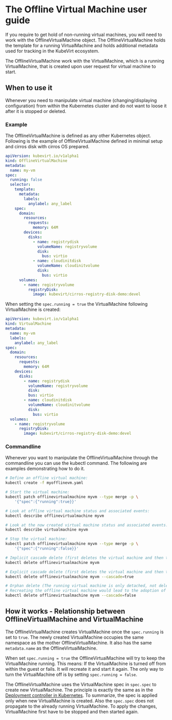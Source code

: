 # The Offline Virtual Machine user guide

If you require to get hold of non-running virtual machines, you will need to work
with the OfflineVirtualMachine object. The OfflineVirtualMachine holds the
template for a running VirtualMachine and holds additional metadata used
for tracking in the KubeVirt ecosystem.

The OfflineVirtualMachine work with the VirtualMachine, which is a running
VirtualMachine, that is created upon user request for virtual machine to start.

## When to use it

Whenever you need to manipulate virtual machine (changing/displaying
configuration) from within the Kubernetes cluster and do not want to loose
it after it is stopped or deleted.

### Example

The OfflineVirtualMachine is defined as any other Kubernetes object. Following
is the example of OfflineVirtualMachine defined in minimal setup and
cirros disk with cirros OS prepared.

```yaml
apiVersion: kubevirt.io/v1alpha1
kind: OfflineVirtualMachine
metadata:
  name: my-vm
spec:
  running: false
  selector:
    template:
      metadata:
        labels:
          anylabel: any_label
    spec:
      domain:
        resources:
          requests:
            memory: 64M
        devices:
          disks:
            - name: registrydisk
              volumeName: registryvolume
              disk:
                bus: virtio
            - name: cloudinitdisk
              volumeName: cloudinitvolume
              disk:
                bus: virtio
      volumes:
        - name: registryvolume
          registryDisk:
            image: kubevirt/cirros-registry-disk-demo:devel
```

When setting the `spec.running = true` the VirtualMachine following VirtualMachine
is created:

```yaml
apiVersion: kubevirt.io/v1alpha1
kind: VirtualMachine
metadata:
  name: my-vm
  labels:
    anylabel: any_label
spec:
  domain:
    resources:
      requests:
        memory: 64M
    devices:
      disks:
        - name: registrydisk
          volumeName: registryvolume
          disk:
          bus: virtio
        - name: cloudinitdisk
          volumeName: cloudinitvolume
          disk:
            bus: virtio
  volumes:
    - name: registryvolume
      registryDisk:
        image: kubevirt/cirros-registry-disk-demo:devel
```

### Commandline

Whenever you want to manipulate the OfflineVirtualMachine through the commandline
you can use the kubectl command. The following are examples demonstrating how
to do it.

```bash
# Define an offline virtual machine:
kubectl create -f myofflinevm.yaml

# Start the virtual machine:
kubectl patch offlinevirtualmachine myvm --type merge -p \
    '{"spec":{"running":true}}'

# Look at offline virtual machine status and associated events:
kubectl describe offlinevirtualmachine myvm

# Look at the now created virtual machine status and associated events:
kubectl describe virtualmachine myvm

# Stop the virtual machine:
kubectl patch offlinevirtualmachine myvm --type merge -p \
    '{"spec":{"running":false}}'

# Implicit cascade delete (first deletes the virtual machine and then the offline virtual machine)
kubectl delete offlinevirtualmachine myvm

# Explicit cascade delete (first deletes the virtual machine and then the offline virtual machine)
kubectl delete offlinevirtualmachine myvm --cascade=true

# Orphan delete (The running virtual machine is only detached, not deleted)
# Recreating the offline virtual machine would lead to the adoption of the virtual machine
kubectl delete offlinevirtualmachine myvm --cascade=false
```

## How it works - Relationship between OfflineVirtualMachine and VirtualMachine

The OfflineVirtualMachine creates VirtualMachine once the `spec.running` is set
to `true`. The newly created VirtualMachine occupies the same namespace as the
mother OfflineVirtualMachine. It also has the same `metadata.name` as the
OfflineVirtualMachine.

When set `spec.running = true` the OfflineVirtualMachine will try to keep the
VirtualMachine running. This means: If the VirtualMachine is turned off from
within the guest or fails. It will recreate it and start it again. The only
way to turn the VirtualMachine off is by setting `spec.running = false`.

The OfflineVirtualMachine uses the VirtualMachine spec in `spec.spec` to
create new VirtualMachine. The principle is exactly the same as in the
[Deployment controller in Kubernetes](https://kubernetes.io/docs/concepts/workloads/controllers/deployment/#creating-a-deployment).
To summarize, the spec is applied only when new VirtualMachine is created.
Also the `spec.spec` does not propagate to the already running VirtualMachine.
To apply the changes, VirtualMachine first have to be stopped and then
started again.
